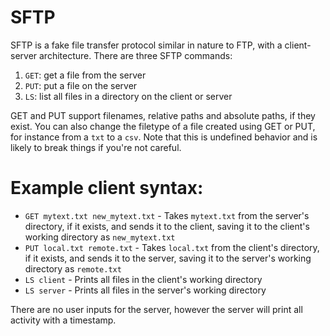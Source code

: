 # SFTP
SFTP is a fake file transfer protocol similar in nature to FTP, with a client-server architecture. There are three SFTP commands:
1. `GET`: get a file from the server
2. `PUT`: put a file on the server
3. `LS`: list all files in a directory on the client or server

GET and PUT support filenames, relative paths and absolute paths, if they exist. You can also change the filetype of a file created using GET or PUT, for instance from a `txt` to a `csv`. Note that this is undefined behavior and is likely to break things if you're not careful.

# Example client syntax:
- `GET mytext.txt new_mytext.txt` - Takes `mytext.txt` from the server's directory, if it exists, and sends it to the client, saving it to the client's working directory as `new_mytext.txt`
- `PUT local.txt remote.txt` - Takes `local.txt` from the client's directory, if it exists, and sends it to the server, saving it to the server's working directory as `remote.txt`
- `LS client` - Prints all files in the client's working directory
- `LS server` - Prints all files in the server's working directory

There are no user inputs for the server, however the server will print all activity with a timestamp.
